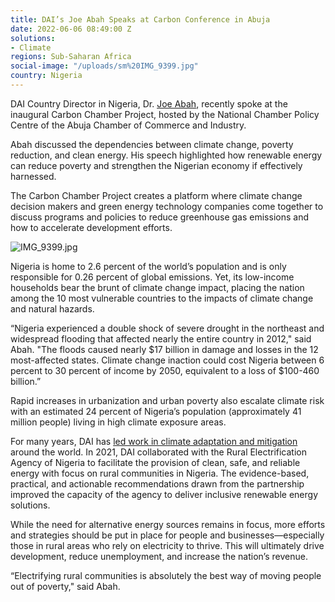```yaml
---
title: DAI’s Joe Abah Speaks at Carbon Conference in Abuja
date: 2022-06-06 08:49:00 Z
solutions:
- Climate
regions: Sub-Saharan Africa
social-image: "/uploads/sm%20IMG_9399.jpg"
country: Nigeria
---
```


DAI Country Director in Nigeria, Dr. [Joe Abah](https://www.dai.com/who-we-are/our-team/joe-abah), recently spoke at the inaugural Carbon Chamber Project, hosted by the National Chamber Policy Centre of the Abuja Chamber of Commerce and Industry.

Abah discussed the dependencies between climate change, poverty reduction, and clean energy. His speech highlighted how renewable energy can reduce poverty and strengthen the Nigerian economy if effectively harnessed. 

<!--more-->

The Carbon Chamber Project creates a platform where climate change decision makers and green energy technology companies come together to discuss programs and policies to reduce greenhouse gas emissions and how to accelerate development efforts.

![IMG_9399.jpg](/uploads/IMG_9399.jpg)

Nigeria is home to 2.6 percent of the world’s population and is only responsible for 0.26 percent of global emissions. Yet, its low-income households bear the brunt of climate change impact, placing the nation among the 10 most vulnerable countries to the impacts of climate change and natural hazards. 

“Nigeria experienced a double shock of severe drought in the northeast and widespread flooding that affected nearly the entire country in 2012," said Abah. "The floods caused nearly $17 billion in damage and losses in the 12 most-affected states. Climate change inaction could cost Nigeria between 6 percent to 30 percent of income by 2050, equivalent to a loss of $100-460 billion.” 

Rapid increases in urbanization and urban poverty also escalate climate risk with an estimated 24 percent of Nigeria’s population (approximately 41 million people) living in high climate exposure areas.

For many years, DAI has [led work in climate adaptation and mitigation](https://www.dai.com/our-work/solutions/climate) around the world. In 2021, DAI collaborated with the Rural Electrification Agency of Nigeria to facilitate the provision of clean, safe, and reliable energy with focus on rural communities in Nigeria. The evidence-based, practical, and actionable recommendations drawn from the partnership improved the capacity of the agency to deliver inclusive renewable energy solutions. 

While the need for alternative energy sources remains in focus, more efforts and strategies should be put in place for people and businesses—especially those in rural areas who rely on electricity to thrive. This will ultimately drive development, reduce unemployment, and increase the nation’s revenue. 

“Electrifying rural communities is absolutely the best way of moving people out of poverty," said Abah. 